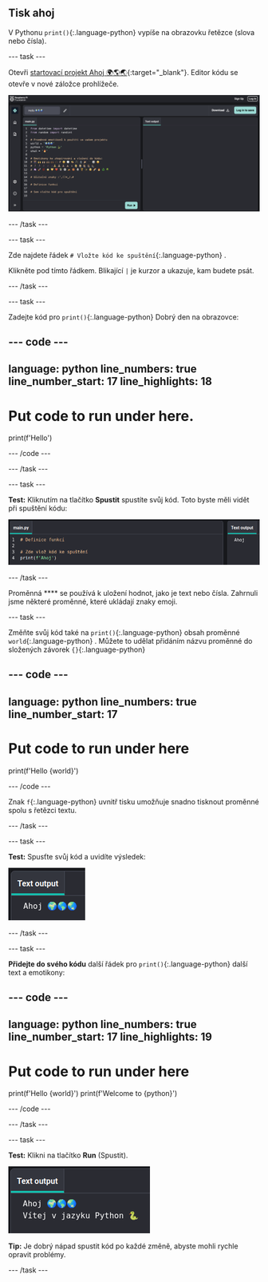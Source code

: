 ## Tisk ahoj

V Pythonu `print()`{:.language-python} vypíše na obrazovku řetězce (slova nebo čísla).

--- task ---

Otevři [startovací projekt Ahoj 🌍🌎🌏](https://editor.raspberrypi.org/en/projects/hello-world-starter){:target="_blank"}. Editor kódu se otevře v nové záložce prohlížeče.

![Editor kódu se spouštěcím kódem projektu vlevo v oblasti kódu. Vpravo je prázdná výstupní oblast.](images/starter_project.png)

--- /task ---

--- task ---

Zde najdete řádek `# Vložte kód ke spuštění`{:.language-python} .

Klikněte pod tímto řádkem. Blikající `|` je kurzor a ukazuje, kam budete psát.

--- /task ---

--- task ---

Zadejte kód pro `print()`{:.language-python} Dobrý den na obrazovce:

--- code ---
---
language: python line_numbers: true line_number_start: 17
line_highlights: 18
---
# Put code to run under here.
print(f'Hello')

--- /code ---

--- /task ---

--- task ---

**Test:** Kliknutím na tlačítko **Spustit** spustíte svůj kód. Toto byste měli vidět při spuštění kódu:

![Zvýrazněná ikona spuštění v náhledu kódu stránky Nakresli si anime. ](images/run_hello.png)

--- /task ---

Proměnná **** se používá k uložení hodnot, jako je text nebo čísla. Zahrnuli jsme některé proměnné, které ukládají znaky emoji.

--- task ---

Změňte svůj kód také na `print()`{:.language-python} obsah proměnné `world`{:.language-python} . Můžete to udělat přidáním názvu proměnné do složených závorek `{}`{:.language-python}


--- code ---
---
language: python line_numbers: true
line_number_start: 17
---
# Put code to run under here
print(f'Hello {world}')

--- /code ---

Znak `f`{:.language-python} uvnitř tisku umožňuje snadno tisknout proměnné spolu s řetězci textu.

--- /task ---

--- task ---

**Test:** Spusťte svůj kód a uvidíte výsledek:

![Aktualizovaný řádek kódu v oblasti kódu se slovem „Ahoj“ následovaným třemi světovými emotikony zobrazenými ve výstupní oblasti.](images/run_hello_world.png)

--- /task ---

--- task ---

**Přidejte do svého kódu** další řádek pro `print()`{:.language-python} další text a emotikony:

--- code ---
---
language: python line_numbers: true line_number_start: 17
line_highlights: 19
---
# Put code to run under here
print(f'Hello {world}') print(f'Welcome to {python}')

--- /code ---

--- /task ---

--- task ---

**Test:** Klikni na tlačítko **Run** (Spustit).

![Dodatečný řádek kódu v editoru kódu se slovem „Ahoj“ následovaným třemi světovými emotikony a slovy „Vítejte“ následovaným hadem emodži a klávesnicí zobrazenou ve výstupní oblasti.](images/run_multiple.png)

**Tip:** Je dobrý nápad spustit kód po každé změně, abyste mohli rychle opravit problémy.


--- /task ---


